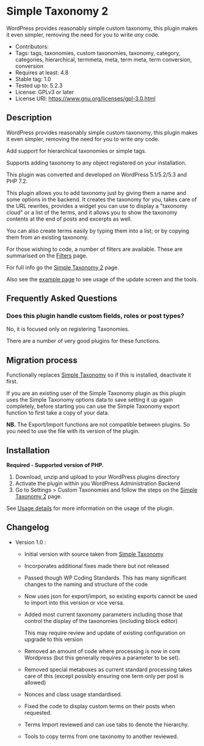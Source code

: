 # Simple Taxonomy 2

WordPress provides reasonably simple custom taxonomy, this plugin makes it even simpler, removing the need for you to write <em>any</em> code.

* Contributors: 
* Tags: tags, taxonomies, custom taxonomies, taxonomy, category, categories, hierarchical, termmeta, meta, term meta, term conversion, conversion
* Requires at least: 4.8
* Stable tag: 1.0
* Tested up to: 5.2.3
* License: GPLv3 or later
* License URI: https://www.gnu.org/licenses/gpl-3.0.html

## Description

WordPress provides reasonably simple custom taxonomy, this plugin makes it even simpler, removing the need for you to write <em>any</em> code.

Add support for hierarchical taxonomies or simple tags.

Supports adding taxonomy to any object registered on your installation.

This plugin was converted and developed on WordPress 5.1/5.2/5.3 and PHP 7.2.

This plugin allows you to add taxonomy just by giving them a name and some options in the backend. It creates the taxonomy for you, takes care of the URL rewrites, provides a widget you can use to display a "taxonomy cloud" or a list of the terms, and it allows you to show the taxonomy contents at the end of posts and excerpts as well.

You can also create terms easily by typing them into a list; or by copying them from an existing taxonomy.

For those wishing to code, a number of filters are available. These are summarised on the [Filters](./filters.md) page.

For full info go the [Simple Taxonomy 2](https://github.com/NeilWJames/simple-taxonomy-2) page.

Also see the [example page](./example.md) to see usage of the update screen and the tools. 

## Frequently Asked Questions

### Does this plugin handle custom fields, roles or post types?

No, it is focused only on registering Taxonomies.

There are a number of very good plugins for these functions.


## Migration process

Functionally replaces [Simple Taxonomy](https://github.com/herewithme/simple-taxonomy) so if this is installed, deactivate it first.

If you are an existing user of the Simple Taxonomy plugin as this plugin uses the Simple Taxonomy options data to save setting it up again completely, before starting you can use the Simple Taxonomy export function to first take a copy of your data.

**NB.** The Export/Import functions are not compatible between plugins. So you need to use the file with its version of the plugin.

## Installation

**Required - Supported version of PHP.**

1. Download, unzip and upload to your WordPress plugins directory
2. Activate the plugin within you WordPress Administration Backend
3. Go to Settings > Custom Taxonomies and follow the steps on the [Simple Taxonomy 2](https://github.com/NeilWJames/simple-taxonomy-2) page.

See [Usage details](./usage.md) for more information on the usage of the plugin.

## Changelog

* Version 1.0 :
	* Initial version with source taken from [Simple Taxonomy](https://github.com/herewithme/simple-taxonomy)
	* Incorporates additional fixes made there but not released
	* Passed though WP Coding Standards. This has many significant changes to the naming and structure of the code
	* Now uses json for export/import, so existing exports cannot be used to import into this version or vice versa.
	* Added most current taxonomy parameters including those that control the display of the taxonomies (including block editor)

        This may require review and update of existing configuration on upgrade to this version
	* Removed an amount of code where processing is now in core Wordpress (but this generally requires a parameter to be set).
	* Removed special metaboxes as current standard processing takes care of this (except possibly ensuring one term only per post is allowed)
	* Nonces and class usage standardised.
	* Fixed the code to display custom terms on their posts when requested.
	* Terms Import reviewed and can use tabs to denote the hierarchy.
	* Tools to copy terms from one taxonomy to another reviewed.
